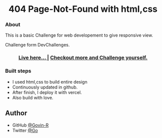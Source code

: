 <!-- Please update value in the {}  -->

<h1 align="center">404 Page-Not-Found with html,css</h1>

### About
 
 This is a basic Challenge for web developement to give responsive view. 

 Challenge form DevChallenges.

<div align="center">
  <h3>
    <a href="https://page-not-found-alpha.vercel.app/">
      Live here...
    </a>
    <span> | </span>
    <a href="https://devchallenges.io/challenges/wBunSb7FPrIepJZAg0sY">
      Checkout more and Challenge yourself.
    </a>
  </h3>
</div>


### Built steps

- I used html,css to build entire design
- Continuously updated in github.
- After finish, I deploy it with vercel.
- Also build with love.

## Author

- GitHub [@Govin-R](https://github.com/Govin-R)
- Twitter [@Go](https://twitter.com/g_repl)
